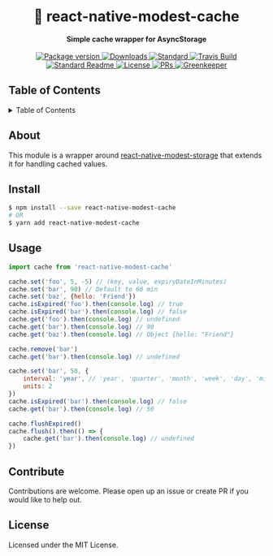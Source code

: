 <h1 align="center">💾 react-native-modest-cache</h1>
<div align="center">
  <strong>Simple cache wrapper for AsyncStorage</strong>
</div>
<br>
<div align="center">
  <a href="https://npmjs.org/package/react-native-modest-cache">
    <img src="https://img.shields.io/npm/v/react-native-modest-cache.svg?style=flat-square" alt="Package version" />
  </a>
  <a href="https://npmjs.org/package/react-native-modest-cache">
  <img src="https://img.shields.io/npm/dm/react-native-modest-cache.svg?style=flat-square" alt="Downloads" />
  </a>
  <a href="https://github.com/feross/standard">
    <img src="https://img.shields.io/badge/code%20style-standard-brightgreen.svg?style=flat-square" alt="Standard" />
  </a>
  <a href="https://travis-ci.org/tiaanduplessis/react-native-modest-cache">
    <img src="https://img.shields.io/travis/tiaanduplessis/react-native-modest-cache.svg?style=flat-square" alt="Travis Build" />
  </a>
  <a href="https://github.com/RichardLitt/standard-readme)">
    <img src="https://img.shields.io/badge/standard--readme-OK-green.svg?style=flat-square" alt="Standard Readme" />
  </a>
  <a href="https://github.com/tiaanduplessis/react-native-modest-cache/blob/master/LICENSE">
    <img src="https://img.shields.io/npm/l/react-native-modest-cache.svg?style=flat-square" alt="License" />
  </a>
  <a href="http://makeapullrequest.com">
    <img src="https://img.shields.io/badge/PRs-welcome-brightgreen.svg?style=flat-square" alt="PRs" />
  </a>
	  <a href="https://greenkeeper.io/">
    <img src="https://badges.greenkeeper.io/tiaanduplessis/react-native-modest-cache.svg" alt="Greenkeeper" />
  </a>
</div>

<h2>Table of Contents</h2>
<details>
  <summary>Table of Contents</summary>
  <li><a href="#about">About</a></li>
  <li><a href="#install">Install</a></li>
  <li><a href="#usage">Usage</a></li>
  <li><a href="#contribute">Contribute</a></li>
  <li><a href="#license">License</a></li>
</details>

## About

This module is a wrapper around [react-native-modest-storage](https://github.com/tiaanduplessis/react-native-modest-storage) that extends it for handling cached values.

## Install

```sh
$ npm install --save react-native-modest-cache
# OR
$ yarn add react-native-modest-cache
```

## Usage

```js
import cache from 'react-native-modest-cache'

cache.set('foo', 5, -5) // (key, value, expiryDateInMinutes)
cache.set('bar', 90) // Default to 60 min
cache.set('baz', {hello: 'Friend'})
cache.isExpired('foo').then(console.log) // true
cache.isExpired('bar').then(console.log) // false
cache.get('foo').then(console.log) // undefined
cache.get('bar').then(console.log) // 90
cache.get('baz').then(console.log) // Object {hello: "Friend"}

cache.remove('bar')
cache.get('bar').then(console.log) // undefined

cache.set('bar', 50, {
	interval: 'year', // 'year', 'quarter', 'month', 'week', 'day', 'minute' or 'second'
	units: 2
})
cache.isExpired('bar').then(console.log) // false
cache.get('bar').then(console.log) // 50

cache.flushExpired()
cache.flush().then(() => {
	cache.get('bar').then(console.log) // undefined
})
```

## Contribute

Contributions are welcome. Please open up an issue or create PR if you would like to help out.

## License

Licensed under the MIT License.

